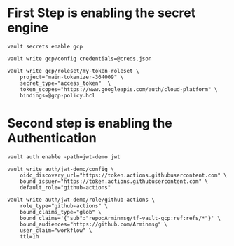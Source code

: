 # First Step is enabling the secret engine
`vault secrets enable gcp`

`vault write gcp/config credentials=@creds.json`

```
vault write gcp/roleset/my-token-roleset \        
    project="main-tokenizer-364009" \
    secret_type="access_token"  \
    token_scopes="https://www.googleapis.com/auth/cloud-platform" \
    bindings=@gcp-policy.hcl
```


# Second step is enabling the Authentication

`vault auth enable -path=jwt-demo jwt`

```
vault write auth/jwt-demo/config \
    oidc_discovery_url="https://token.actions.githubusercontent.com" \
    bound_issuer="https://token.actions.githubusercontent.com" \
    default_role="github-actions"
```


```
vault write auth/jwt-demo/role/github-actions \
    role_type="github-actions" \
    bound_claims_type="glob" \
    bound_claims='{"sub":"repo:Arminmsg/tf-vault-gcp:ref:refs/*"}' \
    bound_audiences="https://github.com/Arminmsg" \
    user_claim="workflow" \
    ttl=1h
```